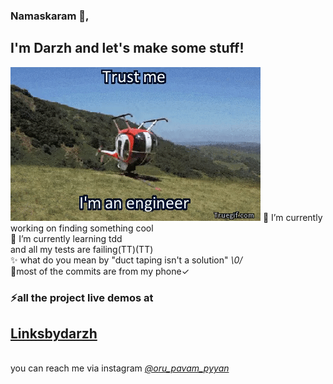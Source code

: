### Namaskaram 👋,
## I'm Darzh and let's make some stuff!
![](https://raw.githubusercontent.com/darzhz/darzhz/master/24098.gif)
🔭 I’m currently working on finding something cool <br>
🌱 I’m currently learning tdd<br>and all my tests are failing(TT)(TT)<br>
✨ what do you mean by "duct taping isn't a solution" *\0/*<br>
🥈most of the commits are from my phone✓
### ⚡all the project live demos at
 ## [Linksbydarzh](https://linksbydarzh.glitch.me)
  <br>
  you can reach me via instagram <i><a href="https://www.instagram.com/oru_pavam_pyyan">@oru_pavam_pyyan</a></i>
<i class="fas fa-globe"></i>
 <link rel="stylesheet" type="text/css" href="https://github.com/darzhz/lightlesshouse/tree/master/icons/awesome/a/css.css">
<!--
**darzhz/darzhz** is a ✨ _special_ ✨ repository because its `README.md` (this file) appears on your GitHub profile.

Here are some ideas to get you started:

- 🔭 I’m currently working on nothing
- 🌱 I’m currently learning svelte
- 👯 I’m looking to collaborate on anything really
- 🤔 I’m looking for help with test driven development
- 💬 Ask me about ...
- 📫 How to reach me: ...
- 😄 Pronouns: ...
- .
-->
